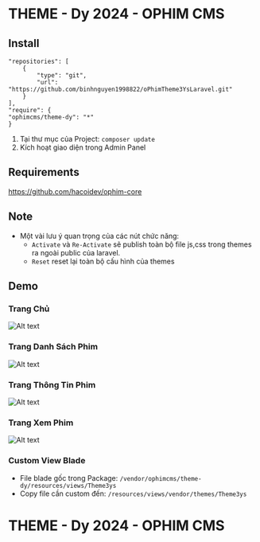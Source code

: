 # THEME - Dy 2024 - OPHIM CMS

## Install

    "repositories": [
        {
            "type": "git",
            "url": "https://github.com/binhnguyen1998822/oPhimTheme3YsLaravel.git"
        }
    ],
    "require": {
    "ophimcms/theme-dy": "*"
    }
1. Tại thư mục của Project: `composer update`
2. Kích hoạt giao diện trong Admin Panel
## Requirements
https://github.com/hacoidev/ophim-core
## Note
- Một vài lưu ý quan trọng của các nút chức năng:
    + `Activate` và `Re-Activate` sẽ publish toàn bộ file js,css trong themes ra ngoài public của laravel.
    + `Reset` reset lại toàn bộ cấu hình của themes
## Demo
### Trang Chủ
![Alt text](https://i.ibb.co/YbNYS6j/home.png "Home Page")

### Trang Danh Sách Phim

![Alt text](https://i.ibb.co/zHvKYNS/category.png "Catalog Page")

### Trang Thông Tin Phim

![Alt text](https://i.ibb.co/crwNVLy/image.png "Info Page")

### Trang Xem Phim

![Alt text](https://i.ibb.co/HKHBbfd/image.png "Episode Page")

### Custom View Blade
- File blade gốc trong Package: `/vendor/ophimcms/theme-dy/resources/views/Theme3ys`
- Copy file cần custom đến: `/resources/views/vendor/themes/Theme3ys`
# THEME - Dy 2024 - OPHIM CMS
